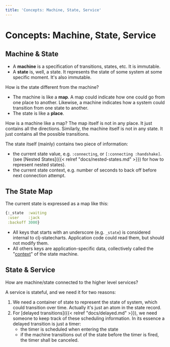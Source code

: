 ```yaml
---
title: 'Concepts: Machine, State, Service'
---
```


# Concepts: Machine, State, Service

## Machine & State

- A **machine** is a specification of transitions, states, etc. It is immutable.
- A **state** is, well, a state. It represents the state of some system at some
  specific moment. It's also immutable.

How is the state different from the machine?

- The machine is like a **map**. A map could indicate how one could go from one
  place to another. Likewise, a machine indicates how a system could transition
  from one state to another.
- The state is like a **place**.

How is a machine like a map? The map itself is not in any place. It just
contains all the directions. Similarly, the machine itself is not in any state.
It just contains all the possible transitions.

The state itself (mainly) contains two piece of information:

- the current state value, e.g. `:connecting`, or `[:connecting :handshake]`.
  (see [Nested States]({{< relref "docs/nested-states.md" >}}) for how to
  represent nested states).
- the current state context, e.g. number of seconds to back off before next
  connection attempt.

## The State Map

The current state is expressed as a map like this:

```clojure
{:_state  :waiting
 :user    :jack
 :backoff 3000}
```

- All keys that starts with an underscore (e.g. `_state`) is considered internal
  to clj-statecharts. Application code could read them, but should not modify
  them.
- All others keys are application-specific data, collectively called the
  "[context](https://en.wikipedia.org/wiki/UML_state_machine#Extended_states)"
  of the state machine.

## State & Service

How are machine/state connected to the higher level services?

A service is stateful, and we need it for two reasons:

1. We need a container of state to represent the state of system, which could
   transition over time. Actually it's just an atom in the state record.
2. For [delayed transitions]({{< relref "docs/delayed.md" >}}), we need someone
   to keep track of these scheduling information. In its essence a delayed
   transition is just a timer:
   - the timer is scheduled when entering the state
   - if the machine transitions out of the state before the timer is fired, the
     timer shall be canceled.
